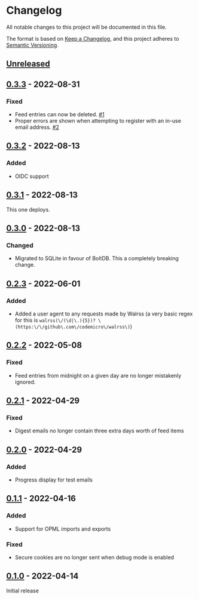 # Changelog

All notable changes to this project will be documented in this file.

The format is based on [Keep a Changelog](https://keepachangelog.com/en/1.0.0/), and this project adheres to [Semantic Versioning](https://semver.org/spec/v2.0.0.html).

## [Unreleased]

## [0.3.3] - 2022-08-31
### Fixed
* Feed entries can now be deleted. [#1](https://github.com/codemicro/walrss/issues/1)
* Proper errors are shown when attempting to register with an in-use email address. [#2](https://github.com/codemicro/walrss/issues/2)

## [0.3.2] - 2022-08-13
### Added
* OIDC support

## [0.3.1] - 2022-08-13
This one deploys.

## [0.3.0] - 2022-08-13
### Changed
* Migrated to SQLite in favour of BoltDB. This a completely breaking change.

## [0.2.3] - 2022-06-01
### Added
* Added a user agent to any requests made by Walrss (a very basic regex for this is `walrss(\/(\d|\.){5})? \(https:\/\/github\.com\/codemicro\/walrss\)`)

## [0.2.2] - 2022-05-08
### Fixed
* Feed entries from midnight on a given day are no longer mistakenly ignored.

## [0.2.1] - 2022-04-29
### Fixed
* Digest emails no longer contain three extra days worth of feed items

## [0.2.0] - 2022-04-29
### Added
* Progress display for test emails

## [0.1.1] - 2022-04-16
### Added
* Support for OPML imports and exports

### Fixed
* Secure cookies are no longer sent when debug mode is enabled

## [0.1.0] - 2022-04-14
Initial release

[Unreleased]: https://github.com/codemicro/walrss/compare/v0.3.3...HEAD
[0.3.3]: https://github.com/codemicro/walrss/releases/tag/v0.3.3
[0.3.2]: https://github.com/codemicro/walrss/releases/tag/v0.3.2
[0.3.1]: https://github.com/codemicro/walrss/releases/tag/v0.3.1
[0.3.0]: https://github.com/codemicro/walrss/releases/tag/v0.3.0
[0.2.3]: https://github.com/codemicro/walrss/releases/tag/v0.2.3
[0.2.2]: https://github.com/codemicro/walrss/releases/tag/v0.2.2
[0.2.1]: https://github.com/codemicro/walrss/releases/tag/v0.2.1
[0.2.0]: https://github.com/codemicro/walrss/releases/tag/v0.2.0
[0.1.1]: https://github.com/codemicro/walrss/releases/tag/v0.1.1
[0.1.0]: https://github.com/codemicro/walrss/releases/tag/v0.1.0
